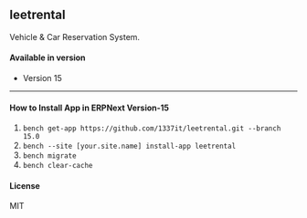 ## leetrental

Vehicle & Car Reservation System.



#### Available in version
- Version 15
___
#### How to Install App in ERPNext Version-15
1. `bench get-app https://github.com/1337it/leetrental.git --branch 15.0`
2. `bench --site [your.site.name] install-app leetrental`
3. `bench migrate`
4. `bench clear-cache`


#### License

MIT
